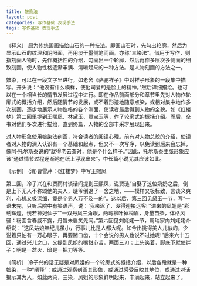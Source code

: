 ```yaml
---
title: 皴染法
layout: post
categories: 写作基础 表现手法
tags: 写作基础 表现手法
---
```


〔释义〕 原为传统国画描绘山石的一种技法。即画山石时，先勾出轮廓，然后为显示山石的纹理和阴阳面，再用淡干墨侧笔而画。亦称“三染法”。借用于写作，则指刻画人物时，先作概括性的介绍，勾画出一个轮廓，然后再作多层次多侧面的细致刻画，使人物性格逐渐丰满、清晰起来的一种方法。是人物刻画的方法之一。

皴染，可以在一段文字里进行，如老舍《骆驼祥子》中对祥子形象的一段集中描写。开头说：“他没有什么模样，使他司爱的是脸上的精神。”然后详细描绘。也可以在一个相当长的情节发展过程中进行。即在作品前面部分和章节里先对人物作轮廓式的概括介绍，然后随情节的发展，或不着形迹地随意点染，或相对集中地作多次刻画，逐步地展示人物性格的各个测面，使读者最后得到人物的全貌。如《红楼梦》第二回里提到王熙凤、林黛玉、贾宝玉等，作了轮廓式的概括介绍。而后，全书对他们多次进行描绘，直到终篇，人物的全部丰采才展现出来。

对人物形象使用皴染法刻画，符合读者的阅读心理。前有对人物总貌的介绍，使读者对人物的深入认识有一个基础和起点，但又不一次写净，以免读到后来会忘掉，像阿·托尔斯泰说的“就得老去查对，他是个什么样子。”因此，托尔斯泰主张形象应该“通过情节过程逐渐地在纸上浮现出来”。中长篇小说尤其应该如此。

〔示例〕 (清)曹雪芹：《红楼梦》中写王熙凤

第二回，冷子兴在和贾雨村谈话间提到王熙凤，说贾琏“自娶了这位奶奶之后，倒是上下无人不称颂他的夫人，琏爷倒退了一舍之地，——模样又极标致，言谈义爽利，心机又极深细，竟是个男人万不及一的”。这以后，第三回见黛玉一节，写“一语未完，只听后院中有笑语声，说：‘我来迟了，没得迎接远客!’”进来的凤姐是“彩绣辉煌，恍若神妃仙子”“一双丹凤三角眼，两弯柳叶掉梢眉，身量苗条，体格风骚：粉面含春威不露，丹唇未启笑先闻。”第六回见刘姥姥一节，周瑞家向刘姥姥介绍说：“这凤姑娘年纪儿虽小，行事儿比是人都大呢。如今出挑得美人儿似的，少说着只怕有一万心眼子，再要赌口齿，十个会说的男人也说不过她呢!”后来六十五回，通过兴儿之口，又提到凤姐的嘴甜心苦，两面三刀；上头笑着，脚底下就使绊子；明是一盆火，暗是一把刀等等。

〔简析〕 冷子兴的话无疑是对凤姐的一个轮廓式的概括介绍，以后各段就是一种皴染，一种“阐释”：或通过观察刻画其形象，或通过感受反映其地位，或通过对话揭示其为人，如此两染，三染，凤姐的形象鲜明起来，丰满起来，站立起来了。 